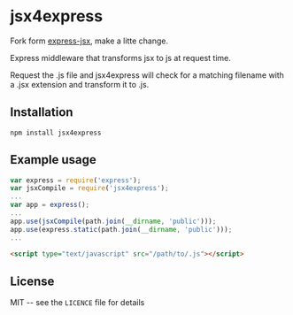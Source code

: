 # jsx4express

Fork form [express-jsx](https://github.com/mattlorey/express-jsx), make a litte change.

Express middleware that transforms jsx to js at request time.

Request the .js file and jsx4express will check for a matching filename with a
.jsx extension and transform it to .js.

## Installation

    npm install jsx4express

## Example usage

```javascript
var express = require('express');
var jsxCompile = require('jsx4express');
...
var app = express();
...
app.use(jsxCompile(path.join(__dirname, 'public')));
app.use(express.static(path.join(__dirname, 'public')));
...

```
```html
<script type="text/javascript" src="/path/to/.js"></script>
```

## License

MIT -- see the `LICENCE` file for details
